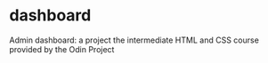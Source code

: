 # dashboard
Admin dashboard: a project the intermediate HTML and CSS course provided by the Odin Project
